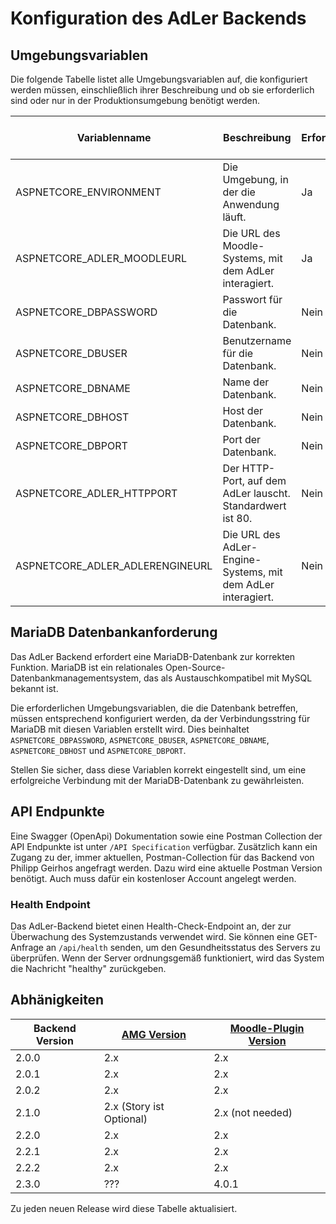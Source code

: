 ﻿# Konfiguration des AdLer Backends

## Umgebungsvariablen

Die folgende Tabelle listet alle Umgebungsvariablen auf, die konfiguriert werden müssen, einschließlich ihrer Beschreibung und ob sie erforderlich sind oder nur in der Produktionsumgebung benötigt werden.

| Variablenname                | Beschreibung                                       | Erforderlich | Erforderlich in Produktion |
|------------------------------|---------------------------------------------------|--------------|----------------------------|
| ASPNETCORE_ENVIRONMENT       | Die Umgebung, in der die Anwendung läuft.           | Ja           | N/A                        |
| ASPNETCORE_ADLER_MOODLEURL   | Die URL des Moodle-Systems, mit dem AdLer interagiert. | Ja           | Ja                         |
| ASPNETCORE_DBPASSWORD        | Passwort für die Datenbank.                        | Nein         | Ja                         |
| ASPNETCORE_DBUSER            | Benutzername für die Datenbank.                     | Nein         | Ja                         |
| ASPNETCORE_DBNAME            | Name der Datenbank.                                | Nein         | Ja                         |
| ASPNETCORE_DBHOST            | Host der Datenbank.                                | Nein         | Ja                         |
| ASPNETCORE_DBPORT            | Port der Datenbank.                                | Nein         | Ja                         |
| ASPNETCORE_ADLER_HTTPPORT    | Der HTTP-Port, auf dem AdLer lauscht. Standardwert ist 80. | Nein         | Nein                       |
| ASPNETCORE_ADLER_ADLERENGINEURL | Die URL des AdLer-Engine-Systems, mit dem AdLer interagiert. | Nein         | Ja                         |


## MariaDB Datenbankanforderung

Das AdLer Backend erfordert eine MariaDB-Datenbank zur korrekten Funktion. MariaDB ist ein relationales Open-Source-Datenbankmanagementsystem, das als Austauschkompatibel mit MySQL bekannt ist.

Die erforderlichen Umgebungsvariablen, die die Datenbank betreffen, müssen entsprechend konfiguriert werden, da der Verbindungsstring für MariaDB mit diesen Variablen erstellt wird. Dies beinhaltet `ASPNETCORE_DBPASSWORD`, `ASPNETCORE_DBUSER`, `ASPNETCORE_DBNAME`, `ASPNETCORE_DBHOST` und `ASPNETCORE_DBPORT`.

Stellen Sie sicher, dass diese Variablen korrekt eingestellt sind, um eine erfolgreiche Verbindung mit der MariaDB-Datenbank zu gewährleisten.


## API Endpunkte
Eine Swagger (OpenApi) Dokumentation sowie eine Postman Collection der API Endpunkte ist unter `/API Specification` verfügbar.
Zusätzlich kann ein Zugang zu der, immer aktuellen, Postman-Collection für das Backend von Philipp Geirhos angefragt werden. Dazu wird eine aktuelle Postman Version benötigt.
Auch muss dafür ein kostenloser Account angelegt werden. 
### Health Endpoint
Das AdLer-Backend bietet einen Health-Check-Endpoint an, der zur Überwachung des Systemzustands verwendet wird. Sie können eine GET-Anfrage an `/api/health` senden, um den Gesundheitsstatus des Servers zu überprüfen. Wenn der Server ordnungsgemäß funktioniert, wird das System die Nachricht "healthy" zurückgeben.

## Abhänigkeiten

| Backend Version | [AMG Version](https://github.com/ProjektAdLer/Autorentool) | [Moodle-Plugin Version](https://github.com/ProjektAdLer/moodle-docker) |
|-----------------|------------------------------------------------------------|----------------------------------------------------------------------|
| 2.0.0           | 2.x                                                        | 2.x                                                                  |
| 2.0.1           | 2.x                                                        | 2.x                                                                  |
| 2.0.2           | 2.x                                                        | 2.x                                                                  |
| 2.1.0           | 2.x  (Story ist Optional)                                  | 2.x (not needed)                                                     |
| 2.2.0           | 2.x  | 2.x |
| 2.2.1           | 2.x  | 2.x |
| 2.2.2           | 2.x  | 2.x |
| 2.3.0           | ???  | 4.0.1 |
Zu jeden neuen Release wird diese Tabelle aktualisiert.
